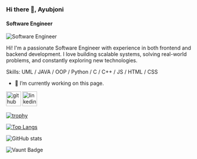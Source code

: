 ### Hi there 👋, Ayubjoni
#### Software Engineer 
![Software Engineer ](https://plus.unsplash.com/premium_photo-1720287601920-ee8c503af775?fm=jpg&q=400&w=400&ixlib=rb-4.1.0&ixid=M3wxMjA3fDB8MHxzZWFyY2h8MXx8c29mdHdhcmUlMjBkZXZlbG9wbWVudHxlbnwwfHwwfHx8MA%3D%3D)

Hi! I'm a passionate Software Engineer with experience in both frontend and backend development. I love building scalable systems, solving real-world problems, and constantly exploring new technologies.



Skills: UML / JAVA / OOP / Python /  C / C++ / JS / HTML / CSS

- 🔭 I’m currently working on this page. 


[<img src='https://cdn.jsdelivr.net/npm/simple-icons@3.0.1/icons/github.svg' alt='github' height='40'>](https://github.com/ayubjoni03)  [<img src='https://cdn.jsdelivr.net/npm/simple-icons@3.0.1/icons/linkedin.svg' alt='linkedin' height='40'>](https://www.linkedin.com/in/ayubjoni03/)  

[![trophy](https://github-profile-trophy.vercel.app/?username=ayubjoni03)](https://github.com/ryo-ma/github-profile-trophy)

[![Top Langs](https://github-readme-stats.vercel.app/api/top-langs/?username=ayubjoni03)](https://github.com/anuraghazra/github-readme-stats)

![GitHub stats](https://github-readme-stats.vercel.app/api?username=ayubjoni03&show_icons=true)  

![Vaunt Badge](https://api.vaunt.dev/v1/github/entities/ayubjoni03/contributions?format=svg&private=false)  

